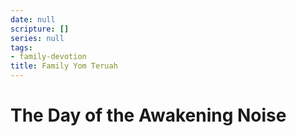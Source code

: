 ```yaml
---
date: null
scripture: []
series: null
tags:
- family-devotion
title: Family Yom Teruah
---
```



# The Day of the Awakening Noise

